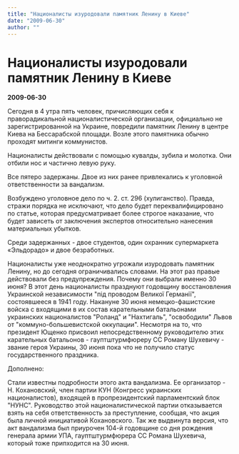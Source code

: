 ```yaml
---
title: "Националисты изуродовали памятник Ленину в Киеве"
date: "2009-06-30"
author: ""
---
```


# Националисты изуродовали памятник Ленину в Киеве

**2009-06-30** 

Сегодня в 4 утра пять человек, причисляющих себя к праворадикальной националистической организации, официально не зарегистрированной на Украине, повредили памятник Ленину в центре Киева на Бессарабской площади. Возле этого памятника обычно проходят митинги коммунистов.

Националисты действовали с помощью кувалды, зубила и молотка. Они отбили нос и частично левую руку.

Все пятеро задержаны. Двое из них ранее привлекались к уголовной ответственности за вандализм.

Возбуждено уголовное дело по ч. 2. ст. 296 (хулиганство). Правда, стражи порядка не исключают, что дело будет переквалифицировано по статье, которая предусматривает более строгое наказание, что будет зависеть от заключения экспертов относительно нанесения материальных убытков.

Среди задержанных - двое студентов, один охранник супермаркета «Эльдорадо» и двое безработных.

Националисты уже неоднократно угрожали изуродовать памятник Ленину, но до сегодня ограничивались словами. На этот раз правые действовали без предупреждения. Почему они выбрали именно 30 июня? В этот день националисты празднуют годовщину восстановления Украинской независимости "під проводом Великої Германії", состоявшееся в 1941 году. Накануне 30 июня немецко-фашистские войска с входящими в их состав карательными батальонами украинских националистов "Роланд" и "Нахтигаль", "освободили" Львов от "коммуно-большевистской оккупации". Несмотря на то, что президент Ющенко присвоил непосредственному руководителю этих карательных батальонов - гауптштурмфюреру СС Роману Шухевичу - звание героя Украины, 30 июня пока что не получило статус государственного праздника.

Дополнено:

Стали известны подробности этого акта вандализма. Ее организатор - Н. Кохановский, член партии КУН (Конгресс украинских националистов), входящей в пропрезидентский парламентский блок "НУНС". Руководство этой националистической партии отказывается взять на себя ответственность за преступление, сообщая, что акция была личной инициативой Кохановского. Так же выдвинута версия, что акт вандализма был приурочен 104-й годовщине со дня рождения генерала армии УПА, гауптштурмфюрера СС Романа Шухевича, который тоже припходится на 30 июня.
